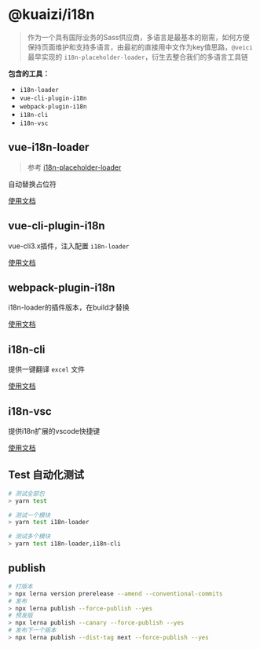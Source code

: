 # @kuaizi/i18n

> 作为一个具有国际业务的Sass供应商，多语言是最基本的刚需，如何方便保持页面维护和支持多语言，由最初的直接用中文作为key值思路，`@veici` 最早实现的 `i18n-placeholder-loader`，衍生去整合我们的多语言工具链

**包含的工具：**

* `i18n-loader`
* `vue-cli-plugin-i18n`
* `webpack-plugin-i18n`
* `i18n-cli`
* `i18n-vsc`

## vue-i18n-loader

> 参考 [i18n-placeholder-loader](https://github.com/veici/i18n-placeholder-loader)

自动替换占位符

[使用文档](./packages/@kuaizi/vue-i18n-loader/README.md)

## vue-cli-plugin-i18n

vue-cli3.x插件，注入配置 `i18n-loader`

[使用文档](./packages/@kuaizi/vue-cli-plugin-i18n/README.md)

## webpack-plugin-i18n

i18n-loader的插件版本，在build才替换

[使用文档](./packages/@kuaizi/webpack-plugin-vue-i18n/README.md)

## i18n-cli

提供一键翻译 `excel` 文件

[使用文档](./packages/@kuaizi/i18n-cli/README.md)

## i18n-vsc

提供i18n扩展的vscode快捷键

[使用文档](./packages/@kuaizi/i18n-vsc/README.md)

## Test 自动化测试

```bash
# 测试全部包
> yarn test

# 测试一个模块
> yarn test i18n-loader

# 测试多个模块
> yarn test i18n-loader,i18n-cli
```

## publish

```bash
# 打版本
> npx lerna version prerelease --amend --conventional-commits
# 发布
> npx lerna publish --force-publish --yes
# 预发版
> npx lerna publish --canary --force-publish --yes
# 发布下一个版本
> npx lerna publish --dist-tag next --force-publish --yes
```
